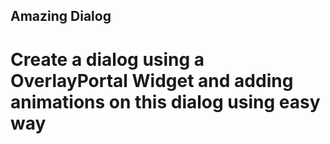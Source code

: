 ## Amazing Dialog

# Create a dialog using a OverlayPortal Widget and adding animations on this dialog using easy way